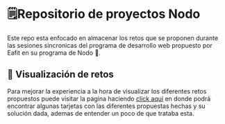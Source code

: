 # 🗒️Repositorio de proyectos Nodo
Este repo esta enfocado en almacenar los retos que se proponen durante las sesiones sincronicas del programa de desarrollo web propuesto por Eafit en su programa de Nodo 🚀.

## 🧠 Visualización de retos
Para mejorar la experiencia a la hora de visualizar los diferentes retos propuestos puede visitar la pagina haciendo <a href="https://d4lion.github.io/Nodo_Aztro_Daniel_Martinez_Tamayo/">click aquí</a> en 
donde podrá encontrar algunas tarjetas con las diferentes propuestas hechas y su solución dada, ademas de entender un poco de que trataba esta.
